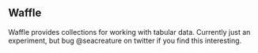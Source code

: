 ## Waffle

Waffle provides collections for working with tabular data. Currently just an
experiment, but bug @seacreature on twitter if you find this interesting.
